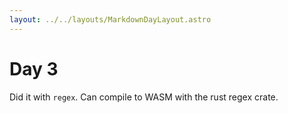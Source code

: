 ```yaml
---
layout: ../../layouts/MarkdownDayLayout.astro
---
```

# Day 3
Did it with `regex`.
Can compile to WASM with the rust regex crate.
